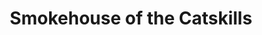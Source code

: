 ---
title: "Smokehouse of the Catskills"
url: /saugerties/smokehouse-of-the-catskills/
shop: butcher
---
